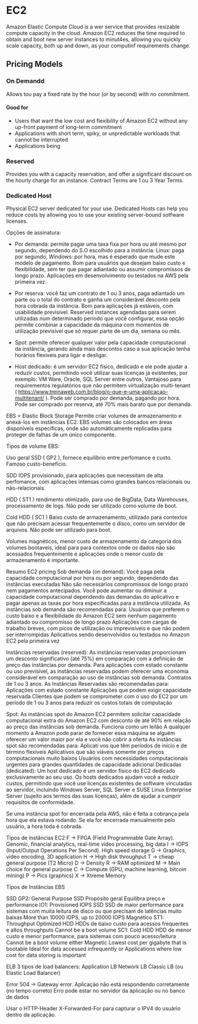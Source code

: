 # EC2

Amazon Elastic Compute Cloud is a wer service that provides resizable compute capacity in the cloud. Amazon EC2 reduces the time required to obtain and boot new server instances to minut4es, allowing you quickly scale capacity, both up and down, as your computinf requirements change.

## Pricing Models

### On Demandd

Allows tou pay a fixed rate by the hour (or by second) with no commitment.

#### Good for

- Users that want the low cost and flexibility of Amazon EC2 without any up-front payment of long-term commitment
- Applications with short term, spiky, or unpredictable workloads that cannot be interrupted
- Applications being

### Reserved

Provides you with a capacity reservation, and offer a significant discount on the hourly charge for an instance. Contract Terms are 1 ou 3 Year Terms.

### Dedicated Host

Physical EC2 server dedicated for your use. Dedicated Hosts can help you reduce costs by allowing you to use your existing server-bound sotfware licenses.

Opções de assinatura:

- Por demanda: permite pagar uma taxa fixa por hora ou até mesmo por segundo, dependendo do S.O escolhido para a instância:
Linux: paga por segundo, Windows: por hora, mas é esperado que mude este modelo de pagamento.
Bom para usuários que desejam baixo custo e flexibilidade, sem ter que pagar adiantado ou assumir compromissos de longo prazo.
Aplicações em desenvolvimento ou testados na AWS pela primeira vez.

- Por reserva: você faz um contrato de 1 ou 3 anos, paga adiantado um parte ou o total do contrato e ganha um considerável desconto pela
hora cobrada da instância.
Bom para aplicações já estáveis, com usabilidade previsível.
Reserved instances agendadas para serem utilizadas num determinado período que você configurar, essa opção permite combinar a capacidade da
máquina com momentos de utilização previsível que só requer parte de um dia, semana ou mês.

- Spot: permite oferecer qualquer valor pela capacidade computacional da instância, gerando ainda mais descontos caso a sua aplicação
tenha horários flexíveis para ligar e desligar.

- Host dedicado: é um servidor EC2 físico, dedicado e ele pode ajudar a reduzir custos, permitindo você utilizar suas licenças
já existentes, por exemplo: VM Ware, Oracle, SQL Server entre outros.
Vantajoso para requirementos regulatórios que não permitem virtualização multi-tenant ( https://www.treinaweb.com.br/blog/o-que-e-uma-aplicacao-multitenant/ ).
Pode ser comprado por demanda, pagando por hora.
Pode ser comprado por reserva, até 70% mais barato que por demanda.

EBS = Elastic Block Storage
Permite criar volumes de armazenamento e anexá-los em instâncias EC2.
EBS volumes são colocados em áreas disponíveis específicas, onde são automáticamente replicadas para proteger de falhas de um único componente.




Tipos de volume EBS:

Uso geral SSD ( GP2 ), fornece equilíbrio entre perfomance e custo. Famoso custo-benefício.

SDD IOPS provisionado, para aplicações que necessitam de alta perfomance, com aplicações intensas como grandes bancos relacionais ou não-relacionais.

HDD ( ST1 ) rendimento otimizado, para uso de BigData, Data Warehouses, processamento de logs.
Não pode ser utilizado como volume de boot.

Cold HDD ( SC1 ) 
Baixo custo de armazenamento, utilizado para contextos que não precisam acessar frequentemente o disco, como um servidor de arquivos.
Não pode ser utilizado para boot.

Volumes magnéticos, menor custo de armazenamento da categoria dos volumes bootaveis, ideal para para contextos onde os dados não são acessados frequentemente e aplicações onde o menor custo de armazenamento é importante.

Resumo
EC2 pricing
Sob demanda (on demand): 
Você paga pela capacidade computacional por hora ou por segundo, dependendo das instâncias executadas
Não são necessários compromissos de longo prazo nem pagamentos antecipados. 
Você pode aumentar ou diminuir a capacidade computacional dependendo das demandas do aplicativo e pagar apenas as taxas por hora especificadas para a instância utilizada.
As instâncias sob demanda são recomendadas para:
Usuários que preferem o custo baixo e a flexibilidade do Amazon EC2 sem nenhum pagamento adiantado ou compromisso de longo prazo
Aplicações com cargas de trabalho breves, com picos de utilização ou imprevisíveis e que não podem ser interrompidas
Aplicativos sendo desenvolvidos ou testados no Amazon EC2 pela primeira vez


Instâncias reservadas (reserved):
As instâncias reservadas proporcionam um desconto significativo (até 75%) em comparação com a definição de preço das instâncias por demanda.
Para aplicações com estado constante ou uso previsível, as instâncias reservadas podem oferecer uma economia considerável em comparação ao uso de instâncias sob demanda. 
Contratos de 1 ou 3 anos.
As Instâncias Reservadas são recomendadas para:
Aplicações com estado constante
Aplicações que podem exigir capacidade reservada
Clientes que podem se comprometer com o uso do EC2 por um período de 1 ou 3 anos para reduzir os custos totais de computação


Spot:
As instâncias spot do Amazon EC2 permitem solicitar capacidade computacional extra do Amazon EC2 com desconto de até 90% em relação ao preço das instâncias sob demanda.
Funciona como um leilão
A qualquer momento a Amazon pode parar de fornecer essa máquina se alguém oferecer um valor maior por ela e você não cobrir a oferta
As instâncias spot são recomendadas para:
Aplicati	vos que têm períodos de início e de término flexíveis
Aplicativos que são viáveis somente por preços computacionais muito baixos
Usuários com necessidades computacionais urgentes para grandes quantidades de capacidade adicional
Dedicadas (dedicated):
Um host dedicado é um servidor físico do EC2 dedicado exclusivamente ao seu uso. 
Os hosts dedicados ajudam você a reduzir custos, permitindo que você use licenças existentes de software vinculadas ao servidor, incluindo Windows Server, SQL Server e SUSE Linux Enterprise Server (sujeito aos termos das suas licenças), além de ajudar a cumprir requisitos de conformidade.


Se uma instância spot for encerrada pela AWS, não é feita a cobrança pela hora que ela estava rodando. Se ela for encerrada manualmente pelo usuário, a hora toda é cobrada.

Tipos de instâncias EC2
F -> FPGA (Field Programmable Gate Array). Genomic, financial analytics, real-time video processing, big data
I -> IOPS (Input/Output Operations Per Second). High speed storage
G -> Graphics, video encoding, 3D application
H -> High disk throughput 
T -> cheap general purpose (T2 Micro)
D -> Density
R -> RAM optimized
M -> Main choice for general purpose
C -> Compute (GPU, machine learning, bitcoin mining)
P -> Pics (graphics)
X -> Xtreme Memory

Tipos de Instâncias EBS 

SSD
GP2: General Purpose SSD
Propósito geral
Equilibra preço e performance
IO1: Provisioned IOPS SSD
SSD de maior performance para sistemas com muita leitura de disco ou que precisam de latências muito baixas
More than 10000 IOPS, up to 20000 IOPS
Magnético
ST1: Throughput Optimized HDD 
HDDs de baixo custo para acessos frequentes e altos throughputs 
Cannot be a boot volume
SC1: Cold HDD
HDD de menor custo e menor performance, para sistemas com pouco acesso/leitura
Cannot be a boot volume either
Magnetic
Lowest cost per gigabyte that is bootable
Ideal for data accessed infrequently or 
Applications where low cost for data storing is important

ELB 
3 tipos de load balancers:
Application LB
Network LB
Classic LB (ou Elastic Load Balancer)

Error 504 -> Gateway error. Aplicação não está respondendo corretamente (no tempo correto)
Erro pode estar no servidor da aplicação ou no banco de dados

Usar o HTTP-Header X-Forwarded-For para  capturar o IPV4 do usuário dentro da aplicação.

